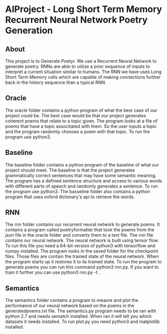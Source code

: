 # AIProject - Long Short Term Memory Recurrent Neural Network Poetry Generation

## About
This project is to Generate Poetyr. We use a Recurrent Neural Network to generate poetry. RNNs are able to utilize a prior sequence of inputs to interpret a current situation similar to humans. The RNN we have uses Long Short Term Memory cells which are capable of making connections further back in the history sequence than a typical RNN.

## Oracle 
The oracle folder contains a python program of what the best case of our project could be. The best case would be that our project generates coherent poems that relate to a topic given. The program looks at a file of poems that have a topic associtated with them. So the user inputs a topic and the program randomly chooses a poem with that topic. To run the program use python3.

## Baseline
The baseline folder contains a python program of the baseline of what our project should meet. The baseline is that the project generates grammatically correct sentences that may have some semantic meaning. The program has a defined sentence structure and access to various words with different parts of speech and randomly generates a sentence. To run the program use python3. The basseline folder also contains a python program that uses oxford dictonary's api to retrieve the words.

## RNN
The rnn folder contains our recurrent neural network to generate poems. It contains a program called poetryformatter that took the poems from the json file in the oracle folder and converts them to a text file. The rnn file contains our neural network. The neural network is built using tensor flow. To run this file you need a 64-bit version of python3 with tensorflow and numpy installed. The program looks in the saved folder for the checkpoint files. Those files are contain the trained state of the neural network. When the program starts up it restores it to its trained state. To run the program to generate poems you can run this command python3 rnn.py. If you want to train it further you can use python3 rnn.py -t .

## Semantics
The semantics folder contains a program to meaure and plot the performance of our neural network based on the poems in the generatedpoems.txt file. The semantics.py program needs to be ran with python 2.7 and needs sematch installed. When ran it will tell you which datasets it needs installed. To run plot.py you need python3 and matplotlib installed.
